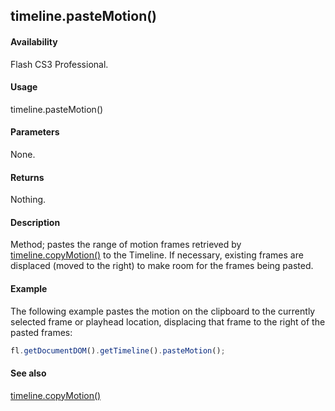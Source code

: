 ## timeline.pasteMotion()

#### Availability

Flash CS3 Professional.

#### Usage

timeline.pasteMotion()

#### Parameters

None.

#### Returns

Nothing.

#### Description

Method; pastes the range of motion frames retrieved by [timeline.copyMotion()](../Timeline_object/timelin8.md) to the Timeline. If necessary, existing frames are displaced (moved to the right) to make room for the frames being pasted.

#### Example

The following example pastes the motion on the clipboard to the currently selected frame or playhead location, displacing that frame to the right of the pasted frames:
```javascript
fl.getDocumentDOM().getTimeline().pasteMotion();
```
#### See also

[timeline.copyMotion()](../Timeline_object/timelin8.md)
